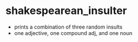 # shakespearean_insulter
- prints a combination of three random insults
- one adjective, one compound adj, and one noun
